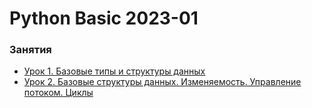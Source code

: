 # Python Basic 2023-01


### Занятия

- [Урок 1. Базовые типы и структуры данных](lessons/lesson.01/)
- [Урок 2. Базовые структуры данных. Изменяемость. Управление потоком. Циклы](lessons/lesson.02/)

